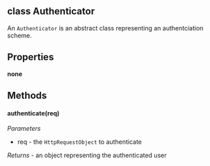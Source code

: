 class Authenticator
----------

An ```Authenticator``` is an abstract class representing an authentciation scheme. 

Properties
----------

__none__

Methods
----------

#### authenticate(req)

*Parameters*
* req - the ```HttpRequestObject``` to authenticate

*Returns* - an object representing the authenticated user
